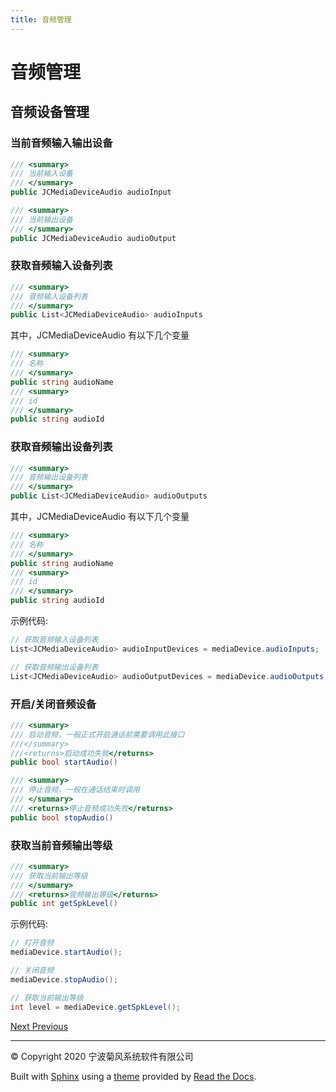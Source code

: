 ```yaml
---
title: 音频管理
---
```

# 音频管理





## 音频设备管理



### 当前音频输入输出设备



```csharp 
/// <summary>
/// 当前输入设备
/// </summary>
public JCMediaDeviceAudio audioInput

/// <summary>
/// 当前输出设备
/// </summary>
public JCMediaDeviceAudio audioOutput
```







### 获取音频输入设备列表



```csharp 
/// <summary>
/// 音频输入设备列表
/// </summary>
public List<JCMediaDeviceAudio> audioInputs
```



其中，JCMediaDeviceAudio 有以下几个变量



```csharp 
/// <summary>
/// 名称
/// </summary>
public string audioName
/// <summary>
/// id
/// </summary>
public string audioId
```







### 获取音频输出设备列表



```csharp 
/// <summary>
/// 音频输出设备列表
/// </summary>
public List<JCMediaDeviceAudio> audioOutputs
```



其中，JCMediaDeviceAudio 有以下几个变量



```csharp 
/// <summary>
/// 名称
/// </summary>
public string audioName
/// <summary>
/// id
/// </summary>
public string audioId
```



示例代码:



```csharp 
// 获取音频输入设备列表
List<JCMediaDeviceAudio> audioInputDevices = mediaDevice.audioInputs;

// 获取音频输出设备列表
List<JCMediaDeviceAudio> audioOutputDevices = mediaDevice.audioOutputs;
```







### 开启/关闭音频设备



```csharp 
/// <summary>
/// 启动音频，一般正式开启通话前需要调用此接口
///</summary>
///<returns>启动成功失败</returns>
public bool startAudio()

/// <summary>
/// 停止音频，一般在通话结束时调用
/// </summary>
/// <returns>停止音频成功失败</returns>
public bool stopAudio()
```







### 获取当前音频输出等级



```csharp 
/// <summary>
/// 获取当前输出等级
/// </summary>
/// <returns>音频输出等级</returns>
public int getSpkLevel()
```



示例代码:



```csharp 
// 打开音频
mediaDevice.startAudio();

// 关闭音频
mediaDevice.stopAudio();

// 获取当前输出等级
int level = mediaDevice.getSpkLevel();
```















[Next
](05_channel_management.html "频道管理")
[
Previous](index.html "进阶功能集成")



-----



© Copyright 2020 宁波菊风系统软件有限公司



Built with [Sphinx](http://sphinx-doc.org/) using a
[theme](https://github.com/rtfd/sphinx_rtd_theme) provided by [Read the
Docs](https://readthedocs.org).








